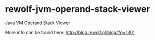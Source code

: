 # rewolf-jvm-operand-stack-viewer
Java VM Operand Stack Viewer

More info can be found here: http://blog.rewolf.pl/blog/?p=1301
